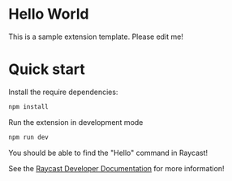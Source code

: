 # Hello World

This is a sample extension template. Please edit me!

# Quick start

Install the require dependencies:

```bash
npm install
```

Run the extension in development mode

```bash
npm run dev
```

You should be able to find the "Hello" command in Raycast!

See the [Raycast Developer Documentation](https://developers.raycast.com) for more information!
